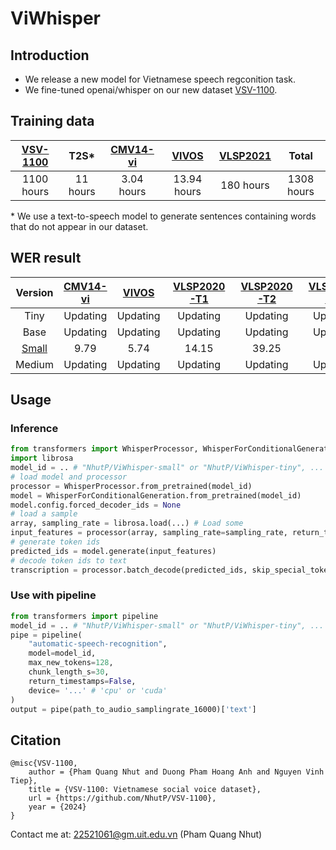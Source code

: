 # ViWhisper
## Introduction
- We release a new model for Vietnamese speech regconition task.
- We fine-tuned openai/whisper on our new dataset [VSV-1100](https://huggingface.co/datasets/NhutP/VSV-1100).

## Training data

| [VSV-1100](https://huggingface.co/datasets/NhutP/VSV-1100) | T2S* | [CMV14-vi](https://huggingface.co/datasets/mozilla-foundation/common_voice_14_0) |[VIVOS](https://huggingface.co/datasets/AILAB-VNUHCM/vivos)| [VLSP2021](https://vlsp.org.vn/index.php/resources) | Total|
|:----------:|:----------:|:----------:|:----------:|:----------:|:----------:|
|   1100 hours  |   11  hours |   3.04 hours  |    13.94  hours| 180 hours | 1308 hours |

\* We use a text-to-speech model to generate sentences containing words that do not appear in our dataset.

## WER result
|Version| [CMV14-vi](https://huggingface.co/datasets/mozilla-foundation/common_voice_14_0) | [VIVOS](https://huggingface.co/datasets/AILAB-VNUHCM/vivos) | [VLSP2020-T1](https://vlsp.org.vn/index.php/resources) | [VLSP2020-T2](https://vlsp.org.vn/index.php/resources) | [VLSP2021-T1](https://vlsp.org.vn/index.php/resources) | [VLSP2021-T2](https://vlsp.org.vn/index.php/resources) |[Bud500](https://huggingface.co/datasets/linhtran92/viet_bud500) |
|:----------:|:----------:|:----------:|:----------:|:----------:|:----------:|:----------:|:----------:|
|Tiny|Updating|Updating|Updating|Updating|Updating|Updating|Updating|
|Base|Updating|Updating|Updating|Updating|Updating|Updating|Updating|
|[Small](https://huggingface.co/NhutP/ViWhisper-small)|9.79|5.74|14.15|39.25| 14 | 10.06 | 5.97 |
|Medium|Updating|Updating|Updating|Updating|Updating|Updating|Updating|


## Usage
### Inference
```python
from transformers import WhisperProcessor, WhisperForConditionalGeneration
import librosa
model_id = .. # "NhutP/ViWhisper-small" or "NhutP/ViWhisper-tiny", ...
# load model and processor
processor = WhisperProcessor.from_pretrained(model_id)
model = WhisperForConditionalGeneration.from_pretrained(model_id)
model.config.forced_decoder_ids = None
# load a sample
array, sampling_rate = librosa.load(...) # Load some 
input_features = processor(array, sampling_rate=sampling_rate, return_tensors="pt").input_features 
# generate token ids
predicted_ids = model.generate(input_features)
# decode token ids to text
transcription = processor.batch_decode(predicted_ids, skip_special_tokens=True)
```
### Use with pipeline
```python
from transformers import pipeline
model_id = .. # "NhutP/ViWhisper-small" or "NhutP/ViWhisper-tiny", ...
pipe = pipeline(
    "automatic-speech-recognition",
    model=model_id,
    max_new_tokens=128,
    chunk_length_s=30,
    return_timestamps=False,
    device= '...' # 'cpu' or 'cuda'
) 
output = pipe(path_to_audio_samplingrate_16000)['text']
```

## Citation

```
@misc{VSV-1100,
    author = {Pham Quang Nhut and Duong Pham Hoang Anh and Nguyen Vinh Tiep},
    title = {VSV-1100: Vietnamese social voice dataset},
    url = {https://github.com/NhutP/VSV-1100},
    year = {2024}
}
```

Contact me at: 22521061@gm.uit.edu.vn (Pham Quang Nhut)
